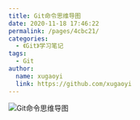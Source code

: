```yaml
---
title: Git命令思维导图
date: 2020-11-18 17:46:22
permalink: /pages/4cbc21/
categories: 
  - 《Git》学习笔记
tags: 
  - Git
author: 
  name: xugaoyi
  link: https://github.com/xugaoyi
---
```

![Git命令思维导图](https://hincky-blog.oss-cn-guangzhou.aliyuncs.com/img/git.png)

